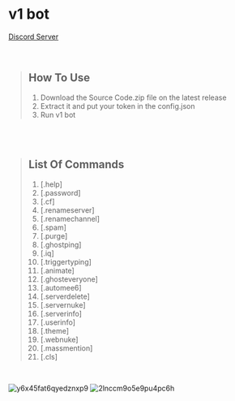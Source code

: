 # v1 bot

[Discord Server](https://discord.gg/PTv9sBTNK5)

<br />
  
> ## How To Use
> 1. Download the Source Code.zip file on the latest release
> 2. Extract it and put your token in the config.json
> 3. Run v1 bot

<br />

<br />

> ## List Of Commands 
> 1. [.help]
> 2. [.password]
> 3. [.cf]
> 4. [.renameserver]
> 5. [.renamechannel]
> 6. [.spam]
> 7. [.purge]
> 8. [.ghostping]
> 9. [.iq]
> 10. [.triggertyping]
> 11. [.animate]
> 12. [.ghosteveryone]
> 13. [.automee6]
> 14. [.serverdelete]
> 15. [.servernuke]
> 16. [.serverinfo]
> 17. [.userinfo]
> 18. [.theme]
> 19. [.webnuke]
> 20. [.massmention]
> 21. [.cls]

<br />

![y6x45fat6qyedznxp9](https://user-images.githubusercontent.com/106450011/185611793-376b3116-0b8a-472b-b602-961bf5d2e164.png)
![2lnccm9o5e9pu4pc6h](https://user-images.githubusercontent.com/106450011/185612013-e4053b93-dc65-4ff1-9347-eb136eb1a889.png)

